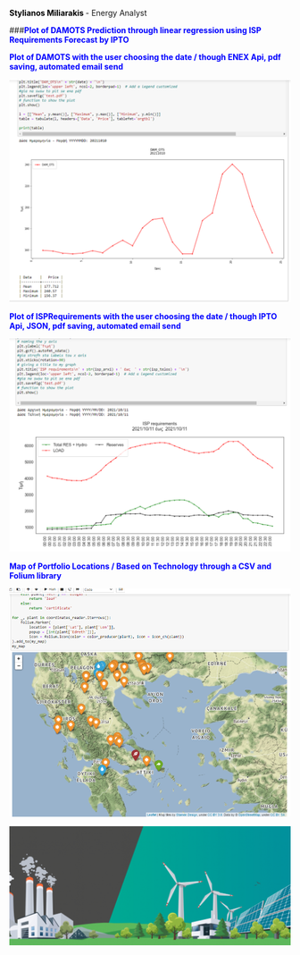 **<font color="black"> Stylianos Miliarakis </font>** - Energy Analyst

###**<font color="Blue">Plot of DAMOTS Prediction through linear regression using ISP Requirements Forecast by IPTO </font>**


**<font color="Blue">Plot of DAMOTS with the user choosing the date / though ENEX Api, pdf saving, automated email send </font>**

![otsdam](DAMOTS.png)

**<font color="Blue">Plot of ISPRequirements with the user choosing the date / though IPTO Api, JSON, pdf saving, automated email send </font>**

![ISPREQ2](ISPRequirements2.png)

 **<font color="Blue">Map of Portfolio Locations / Based on Technology through a CSV and Folium library </font>**

![mapportfolio](mapportfolio.png)

![Renewables Image](/renewables-congress-1030x434.png)
